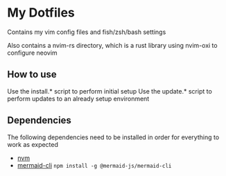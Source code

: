 # My Dotfiles

Contains my vim config files and fish/zsh/bash settings

Also contains a nvim-rs directory, which is a rust library using nvim-oxi to configure neovim

## How to use
Use the install.* script to perform initial setup
Use the update.* script to perform updates to an already setup environment

## Dependencies

The following dependencies need to be installed in order for everything to work as expected

- [nvm](https://github.com/nvm-sh/nvm?tab=readme-ov-file#installing-and-updating)
- [mermaid-cli](https://github.com/mermaid-js/mermaid-cli?tab=readme-ov-file#installation) 
`npm install -g @mermaid-js/mermaid-cli`
